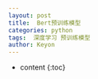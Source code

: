 ```yaml
---
layout: post
title:  Bert预训练模型
categories: python
tags:  深度学习 预训练模型
author: Keyon
---
```

* content
{:toc}